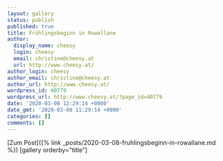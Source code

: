 ```yaml
---
layout: gallery
status: publish
published: true
title: Frühlingsbeginn in Rowallane
author:
  display_name: cheesy
  login: cheesy
  email: christine@cheesy.at
  url: http://www.cheesy.at/
author_login: cheesy
author_email: christine@cheesy.at
author_url: http://www.cheesy.at/
wordpress_id: 40779
wordpress_url: http://www.cheesy.at/?page_id=40779
date: '2020-03-08 12:29:14 +0000'
date_gmt: '2020-03-08 11:29:14 +0000'
categories: []
comments: []
---
```


[Zum Post]({% link _posts/2020-03-08-fruhlingsbeginn-in-rowallane.md %})
[gallery orderby="title"]
